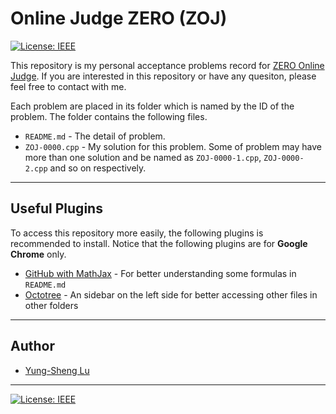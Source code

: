 # Online Judge ZERO (ZOJ)

[![License: IEEE](https://img.shields.io/badge/License-CC%20BY--NC--SA%204.0-lightgrey.svg)](http://creativecommons.org/licenses/by-nc-sa/4.0/)

This repository is my personal acceptance problems record for [ZERO Online Judge](https://zerojudge.tw/). If you are interested in this repository or have any quesiton, please feel free to contact with me.

Each problem are placed in its folder which is named by the ID of the problem. The folder contains the following files.
* `README.md` - The detail of problem.
* `ZOJ-0000.cpp` - My solution for this problem. Some of problem may have more than one solution and be named as `ZOJ-0000-1.cpp`, `ZOJ-0000-2.cpp` and so on respectively.

---
## Useful Plugins

To access this repository more easily, the following plugins is recommended to install. Notice that the following plugins are for **Google Chrome** only.
* [GitHub with MathJax](https://chrome.google.com/webstore/detail/github-with-mathjax/ioemnmodlmafdkllaclgeombjnmnbima?utm_source=chrome-ntp-icon) - For better understanding some formulas in `README.md`
* [Octotree](https://chrome.google.com/webstore/detail/octotree/bkhaagjahfmjljalopjnoealnfndnagc?utm_source=chrome-ntp-icon) - An sidebar on the left side for better accessing other files in other folders

---
## Author

* [Yung-Sheng Lu](https://github.com/yungshenglu)

---
[![License: IEEE](https://img.shields.io/badge/License-CC%20BY--NC--SA%204.0-lightgrey.svg)](http://creativecommons.org/licenses/by-nc-sa/4.0/)